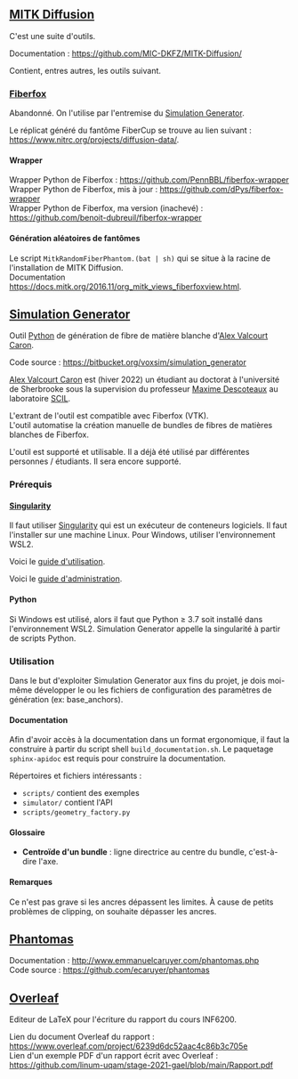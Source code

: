 ## [MITK Diffusion](https://github.com/MIC-DKFZ/MITK-Diffusion/)

C'est une suite d'outils.

Documentation : https://github.com/MIC-DKFZ/MITK-Diffusion/

Contient, entres autres, les outils suivant.


### [Fiberfox](https://docs.mitk.org/2016.11/org_mitk_views_fiberfoxview.html)

Abandonné. On l'utilise par l'entremise du [Simulation Generator](#simulation-generator).

Le réplicat généré du fantôme FiberCup se trouve au lien suivant : https://www.nitrc.org/projects/diffusion-data/.


#### Wrapper

Wrapper Python de Fiberfox : https://github.com/PennBBL/fiberfox-wrapper  
Wrapper Python de Fiberfox, mis à jour : https://github.com/dPys/fiberfox-wrapper  
Wrapper Python de Fiberfox, ma version (inachevé) : https://github.com/benoit-dubreuil/fiberfox-wrapper


#### Génération aléatoires de fantômes

Le script `MitkRandomFiberPhantom.(bat | sh)` qui se situe à la racine de l'installation de MITK Diffusion.  
Documentation https://docs.mitk.org/2016.11/org_mitk_views_fiberfoxview.html.


## [Simulation Generator](https://bitbucket.org/voxsim/simulation_generator)

Outil [Python](https://www.python.org/) de génération de fibre de matière blanche d'[Alex Valcourt Caron](alex.valcourt.caron@usherbrooke.ca).

Code source : https://bitbucket.org/voxsim/simulation_generator

[Alex Valcourt Caron](alex.valcourt.caron@usherbrooke.ca) est (hiver 2022) un étudiant au doctorat à l'université de Sherbrooke sous la supervision du
professeur [Maxime Descoteaux](maxime.descoteaux@usherbrooke.ca) au laboratoire [SCIL](http://scil.dinf.usherbrooke.ca/).

L'extrant de l'outil est compatible avec Fiberfox (VTK).  
L'outil automatise la création manuelle de bundles de fibres de matières blanches de Fiberfox.

L'outil est supporté et utilisable. Il a déjà été utilisé par différentes personnes / étudiants. Il sera encore supporté.


### Prérequis


#### [Singularity](https://sylabs.io/)

Il faut utiliser [Singularity](https://sylabs.io/) qui est un exécuteur de conteneurs logiciels. Il faut l'installer sur une machine Linux. Pour Windows, utiliser l'environnement
WSL2.

Voici le [guide d'utilisation](https://sylabs.io/guides/latest/user-guide/quick_start.html).

Voici le [guide d'administration](https://sylabs.io/guides/latest/admin-guide/).


#### Python

Si Windows est utilisé, alors il faut que Python ≥ 3.7 soit installé dans l'environnement WSL2. Simulation Generator appelle la singularité à partir de scripts Python.


### Utilisation

Dans le but d'exploiter Simulation Generator aux fins du projet, je dois moi-même développer le ou les fichiers de configuration des paramètres de génération (ex: base_anchors).


#### Documentation

Afin d'avoir accès à la documentation dans un format ergonomique, il faut la construire à partir du script shell `build_documentation.sh`. Le paquetage `sphinx-apidoc` est requis
pour construire la documentation.

Répertoires et fichiers intéressants :

- `scripts/` contient des exemples
- `simulator/` contient l'API
- `scripts/geometry_factory.py`


#### Glossaire

- **Centroïde d'un bundle** : ligne directrice au centre du bundle, c'est-à-dire l'axe.


#### Remarques

Ce n'est pas grave si les ancres dépassent les limites. À cause de petits problèmes de clipping, on souhaite dépasser les ancres.


## [Phantomas](http://www.emmanuelcaruyer.com/phantomas.php)

Documentation : http://www.emmanuelcaruyer.com/phantomas.php  
Code source : https://github.com/ecaruyer/phantomas


## [Overleaf](https://www.overleaf.com)

Editeur de LaTeX pour l'écriture du rapport du cours INF6200.

Lien du document Overleaf du rapport : https://www.overleaf.com/project/6239d6dc52aac4c86b3c705e  
Lien d'un exemple PDF d'un rapport écrit avec Overleaf : https://github.com/linum-uqam/stage-2021-gael/blob/main/Rapport.pdf
